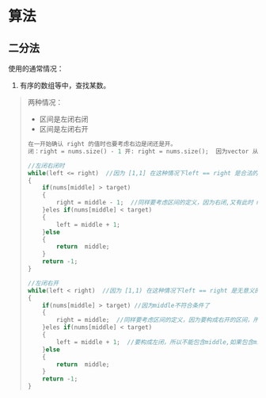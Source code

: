 # 算法

## 二分法

使用的通常情况：

1.  有序的数组等中，查找某数。

> 两种情况：
>
> + 区间是左闭右闭
> + 区间是左闭右开
>
> ```c++
> 在一开始确认 right 的值时也要考虑右边是闭还是开。
> 闭：right = nums.size() - 1 开: right = nums.size();  因为vector 从 0 开始 a[7] nums.size() == 7 但是第7个是出界的
> 
> //左闭右闭时
> while(left <= right)  //因为 [1,1] 在这种情况下left == right 是合法的
> {
>     if(nums[middle] > target)
>     {
>         right = middle - 1;  //同样要考虑区间的定义，因为右闭,又有此时 middle已经不等于target 所以减一
>     }eles if(nums[middle] < target)
>     {
>         left = middle + 1;
>     }else
>     {
>         return  middle;
>     }
>     return -1;
> }
> 
> //左闭右开
> while(left < right)  //因为 [1,1) 在这种情况下left == right 是无意义的
> {
>     if(nums[middle] > target) //因为middle不符合条件了
>     {
>         right = middle;  //同样要考虑区间的定义，因为要构成右开的区间，所以此时取middle就正好构成右开的情况，就                                                        不需要再减一了
>     }eles if(nums[middle] < target)
>     {
>         left = middle + 1;  //要构成左闭，所以不能包含middle,如果包含middle此时就变成左开了
>     }else
>     {
>         return  middle;
>     }
>     return -1;
> }
> ```
>
> 